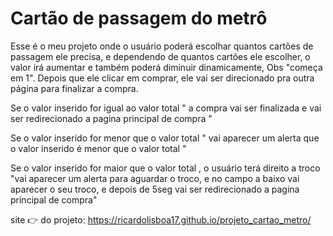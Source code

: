 # Cartão de passagem do metrô

Esse é o meu projeto onde o usuário poderá escolhar quantos cartões de passagem ele precisa, e dependendo de quantos cartões ele escolher, o valor irá aumentar e também poderá diminuir dinamicamente, Obs "começa em 1". Depois que ele clicar em comprar, ele vai ser direcionado pra outra página para finalizar a compra. 

Se o valor inserido for igual ao valor total " a compra vai ser finalizada e vai ser redirecionado a pagina principal de compra " 

Se o valor inserido for menor que o valor total " vai aparecer um alerta que o valor inserido é menor que o valor total "

Se o valor inserido for maior que o valor total , o usuário terá direito a troco "vai aparecer um alerta para aguardar o troco, e no campo a baixo vai aparecer o seu troco, e depois de 5seg vai ser redirecionado a pagina principal de compra"

site 👉 do projeto: https://ricardolisboa17.github.io/projeto_cartao_metro/